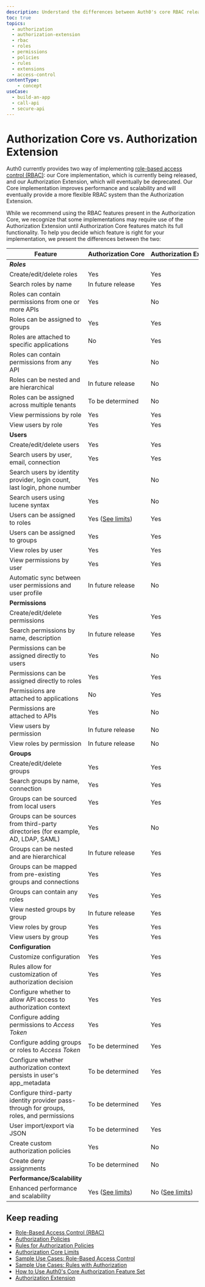 ```yaml
---
description: Understand the differences between Auth0's core RBAC release and the Authorization Extension.
toc: true
topics:
  - authorization
  - authorization-extension
  - rbac
  - roles
  - permissions
  - policies
  - rules
  - extensions
  - access-control
contentType: 
    - concept
useCase:
  - build-an-app
  - call-api
  - secure-api
---
```

# Authorization Core vs. Authorization Extension

Auth0 currently provides two way of implementing [role-based access control (RBAC)](/authorization/concepts/rbac): our Core implementation, which is currently being released, and our Authorization Extension, which will eventually be deprecated. Our Core implementation improves performance and scalability and will eventually provide a more flexible RBAC system than the Authorization Extension.

While we recommend using the RBAC features present in the Authorization Core, we recognize that some implementations may require use of the Authorization Extension until Authorization Core features match its full functionality. To help you decide which feature is right for your implementation, we present the differences between the two:

| Feature | Authorization&nbsp;Core | Authorization&nbsp;Extension |
|---------|-------------------------|------------------------------|
| **<dfn data-key="role">Roles</dfn>** |
| Create/edit/delete roles | Yes | Yes |
| Search roles by name | In future release | Yes |
| Roles can contain permissions from one or more APIs | Yes | No |
| Roles can be assigned to groups | Yes | Yes |
| Roles are attached to specific applications | No | Yes |
| Roles can contain permissions from any API | Yes | No |
| Roles can be nested and are hierarchical | In future release | No |
| Roles can be assigned across multiple tenants | To be determined | No |
| View permissions by role | Yes | Yes |
| View users by role | Yes | Yes |
| **Users** |
| Create/edit/delete users | Yes | Yes |
| Search users by user, email, connection | Yes | Yes |
| Search users by identity provider, login count, last login, phone number | Yes | No |
| Search users using lucene syntax | Yes | No |
| Users can be assigned to roles | Yes&nbsp;([See&nbsp;limits](/authorization/concepts/authz-limits)) | Yes |
| Users can be assigned to groups | Yes | Yes |
| View roles by user | Yes | Yes |
| View permissions by user | Yes | Yes |
| Automatic sync between user permissions and user profile | In future release | No |
| **Permissions** |
| Create/edit/delete permissions | Yes | Yes |
| Search permissions by name, description | In future release | Yes |
| Permissions can be assigned directly to users | Yes | No |
| Permissions can be assigned directly to roles | Yes | Yes |
| Permissions are attached to applications | No | Yes |
| Permissions are attached to APIs | Yes | No |
| View users by permission | In future release | No |
| View roles by permission | In future release | No |
| **Groups** |
| Create/edit/delete groups | Yes | Yes |
| Search groups by name, connection | Yes | Yes |
| Groups can be sourced from local users | Yes | Yes |
| Groups can be sources from third-party directories (for example, AD, LDAP, SAML) | Yes | No |
| Groups can be nested and are hierarchical | In future release | Yes |
| Groups can be mapped from pre-existing groups and connections | Yes | Yes |
| Groups can contain any roles | Yes | Yes |
| View nested groups by group | In future release | Yes |
| View roles by group | Yes | Yes |
| View users by group | Yes | Yes |
| **Configuration** |
| Customize configuration | Yes | Yes |
| Rules allow for customization of authorization decision | Yes | Yes |
| Configure whether to allow API access to authorization context | Yes | Yes |
| Configure adding permissions to <dfn data-key="access-token">Access Token</dfn> | Yes | Yes |
| Configure adding groups or roles to <dfn data-key="access-token">Access Token</dfn> | To be determined | Yes |
| Configure whether authorization context persists in user's app_metadata | To be determined | Yes |
| Configure third-party identity provider pass-through for groups, roles, and permissions | To be determined | Yes |
| User import/export via JSON | To be determined | Yes |
| Create custom authorization policies | Yes | No |
| Create deny assignments | To be determined | No |
| **Performance/Scalability** |
| Enhanced performance and scalability | Yes&nbsp;([See&nbsp;limits](/authorization/concepts/authz-limits)) | No ([See&nbsp;limits](/extensions/authorization-extension/v2/limits)) |

## Keep reading

- [Role-Based Access Control (RBAC)](/authorization/concepts/rbac)
- [Authorization Policies](/authorization/concepts/policies)
- [Rules for Authorization Policies](/authorization/concepts/authz-rules)
- [Authorization Core Limits](/authorization/concepts/authz-limits)
- [Sample Use Cases: Role-Based Access Control](/authorization/concepts/sample-use-cases-rbac)
- [Sample Use Cases: Rules with Authorization](/authorization/concepts/sample-use-cases-rules)
- [How to Use Auth0's Core Authorization Feature Set](/authorization/guides/how-to)
- [Authorization Extension](/extensions/authorization-extension)